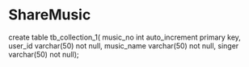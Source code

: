 # ShareMusic

create table tb_collection_1(
music_no int auto_increment primary key,
user_id varchar(50) not null,
music_name varchar(50) not null,
singer varchar(50) not null);
